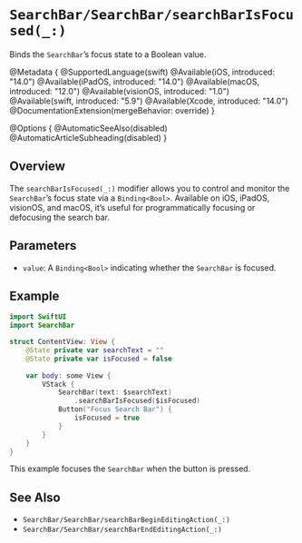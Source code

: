 # ``SearchBar/SearchBar/searchBarIsFocused(_:)``

Binds the `SearchBar`’s focus state to a Boolean value.

@Metadata {
    @SupportedLanguage(swift)
    @Available(iOS, introduced: "14.0")
    @Available(iPadOS, introduced: "14.0")
    @Available(macOS, introduced: "12.0")
    @Available(visionOS, introduced: "1.0")
    @Available(swift, introduced: "5.9")
    @Available(Xcode, introduced: "14.0")
    @DocumentationExtension(mergeBehavior: override)
}

@Options {
    @AutomaticSeeAlso(disabled)
    @AutomaticArticleSubheading(disabled)
}

## Overview

The `searchBarIsFocused(_:)` modifier allows you to control and monitor the `SearchBar`’s focus state via a `Binding<Bool>`. Available on iOS, iPadOS, visionOS, and macOS, it’s useful for programmatically focusing or defocusing the search bar.

## Parameters

- `value`: A `Binding<Bool>` indicating whether the `SearchBar` is focused.

## Example

```swift
import SwiftUI
import SearchBar

struct ContentView: View {
    @State private var searchText = ""
    @State private var isFocused = false
    
    var body: some View {
        VStack {
            SearchBar(text: $searchText)
                .searchBarIsFocused($isFocused)
            Button("Focus Search Bar") {
                isFocused = true
            }
        }
    }
}
```

This example focuses the `SearchBar` when the button is pressed.

## See Also

- ``SearchBar/SearchBar/searchBarBeginEditingAction(_:)``
- ``SearchBar/SearchBar/searchBarEndEditingAction(_:)``
